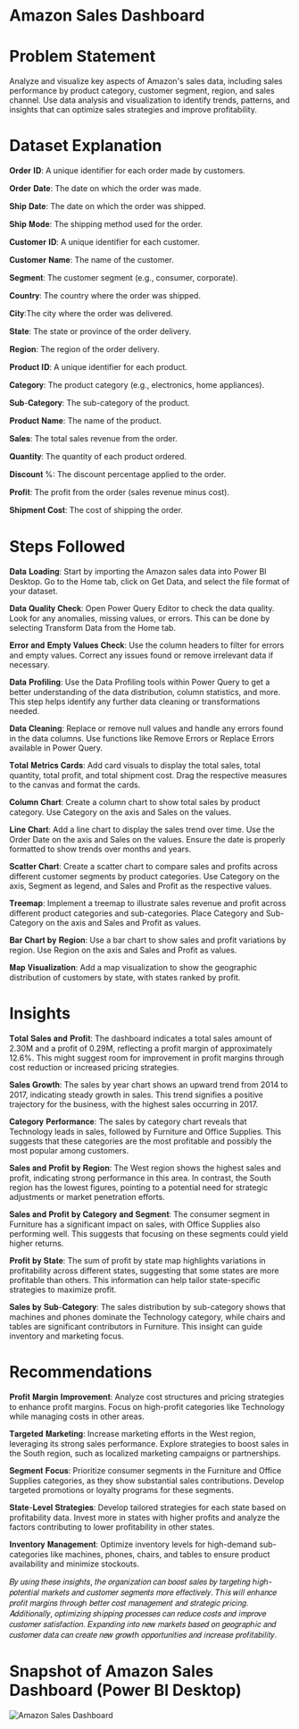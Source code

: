 # Amazon Sales Dashboard

# Problem Statement
Analyze and visualize key aspects of Amazon's sales data, including sales performance by product category, customer segment, region, and sales channel. Use data analysis and visualization to identify trends, patterns, and insights that can optimize sales strategies and improve profitability.

# Dataset Explanation
𝐎𝐫𝐝𝐞𝐫 𝐈𝐃: A unique identifier for each order made by customers.

𝐎𝐫𝐝𝐞𝐫 𝐃𝐚𝐭𝐞: The date on which the order was made.

𝐒𝐡𝐢𝐩 𝐃𝐚𝐭𝐞: The date on which the order was shipped.

𝐒𝐡𝐢𝐩 𝐌𝐨𝐝𝐞: The shipping method used for the order.

𝐂𝐮𝐬𝐭𝐨𝐦𝐞𝐫 𝐈𝐃: A unique identifier for each customer.

𝐂𝐮𝐬𝐭𝐨𝐦𝐞𝐫 𝐍𝐚𝐦𝐞: The name of the customer.

𝐒𝐞𝐠𝐦𝐞𝐧𝐭: The customer segment (e.g., consumer, corporate).

𝐂𝐨𝐮𝐧𝐭𝐫𝐲: The country where the order was shipped.

𝐂𝐢𝐭𝐲:The city where the order was delivered.

𝐒𝐭𝐚𝐭𝐞: The state or province of the order delivery.

𝐑𝐞𝐠𝐢𝐨𝐧: The region of the order delivery.

𝐏𝐫𝐨𝐝𝐮𝐜𝐭 𝐈𝐃: A unique identifier for each product.

𝐂𝐚𝐭𝐞𝐠𝐨𝐫𝐲: The product category (e.g., electronics, home appliances).

𝐒𝐮𝐛-𝐂𝐚𝐭𝐞𝐠𝐨𝐫𝐲: The sub-category of the product.

𝐏𝐫𝐨𝐝𝐮𝐜𝐭 𝐍𝐚𝐦𝐞: The name of the product.

𝐒𝐚𝐥𝐞𝐬: The total sales revenue from the order.

𝐐𝐮𝐚𝐧𝐭𝐢𝐭𝐲: The quantity of each product ordered.

𝐃𝐢𝐬𝐜𝐨𝐮𝐧𝐭 %: The discount percentage applied to the order.

𝐏𝐫𝐨𝐟𝐢𝐭: The profit from the order (sales revenue minus cost).

𝐒𝐡𝐢𝐩𝐦𝐞𝐧𝐭 𝐂𝐨𝐬𝐭: The cost of shipping the order.

# Steps Followed
𝐃𝐚𝐭𝐚 𝐋𝐨𝐚𝐝𝐢𝐧𝐠:
Start by importing the Amazon sales data into Power BI Desktop. Go to the Home tab, click on Get Data, and select the file format of your dataset.

𝐃𝐚𝐭𝐚 𝐐𝐮𝐚𝐥𝐢𝐭𝐲 𝐂𝐡𝐞𝐜𝐤:
Open Power Query Editor to check the data quality. Look for any anomalies, missing values, or errors. This can be done by selecting Transform Data from the Home tab.

𝐄𝐫𝐫𝐨𝐫 𝐚𝐧𝐝 𝐄𝐦𝐩𝐭𝐲 𝐕𝐚𝐥𝐮𝐞𝐬 𝐂𝐡𝐞𝐜𝐤:
Use the column headers to filter for errors and empty values. Correct any issues found or remove irrelevant data if necessary.

𝐃𝐚𝐭𝐚 𝐏𝐫𝐨𝐟𝐢𝐥𝐢𝐧𝐠:
Use the Data Profiling tools within Power Query to get a better understanding of the data distribution, column statistics, and more. This step helps identify any further data cleaning or transformations needed.

𝐃𝐚𝐭𝐚 𝐂𝐥𝐞𝐚𝐧𝐢𝐧𝐠:
Replace or remove null values and handle any errors found in the data columns. Use functions like Remove Errors or Replace Errors available in Power Query.

𝐓𝐨𝐭𝐚𝐥 𝐌𝐞𝐭𝐫𝐢𝐜𝐬 𝐂𝐚𝐫𝐝𝐬:
Add card visuals to display the total sales, total quantity, total profit, and total shipment cost. Drag the respective measures to the canvas and format the cards.

𝐂𝐨𝐥𝐮𝐦𝐧 𝐂𝐡𝐚𝐫𝐭:
Create a column chart to show total sales by product category. Use Category on the axis and Sales on the values.

𝐋𝐢𝐧𝐞 𝐂𝐡𝐚𝐫𝐭:
Add a line chart to display the sales trend over time. Use the Order Date on the axis and Sales on the values. Ensure the date is properly formatted to show trends over months and years.

𝐒𝐜𝐚𝐭𝐭𝐞𝐫 𝐂𝐡𝐚𝐫𝐭:
Create a scatter chart to compare sales and profits across different customer segments by product categories. Use Category on the axis, Segment as legend, and Sales and Profit as the respective values.

𝐓𝐫𝐞𝐞𝐦𝐚𝐩:
Implement a treemap to illustrate sales revenue and profit across different product categories and sub-categories. Place Category and Sub-Category on the axis and Sales and Profit as values.

𝐁𝐚𝐫 𝐂𝐡𝐚𝐫𝐭 𝐛𝐲 𝐑𝐞𝐠𝐢𝐨𝐧:
Use a bar chart to show sales and profit variations by region. Use Region on the axis and Sales and Profit as values.

𝐌𝐚𝐩 𝐕𝐢𝐬𝐮𝐚𝐥𝐢𝐳𝐚𝐭𝐢𝐨𝐧:
Add a map visualization to show the geographic distribution of customers by state, with states ranked by profit.

# Insights
𝐓𝐨𝐭𝐚𝐥 𝐒𝐚𝐥𝐞𝐬 𝐚𝐧𝐝 𝐏𝐫𝐨𝐟𝐢𝐭: 
The dashboard indicates a total sales amount of 2.30M and a profit of 0.29M, reflecting a profit margin of approximately 12.6%. This might suggest room for improvement in profit margins through cost reduction or increased pricing strategies.

𝐒𝐚𝐥𝐞𝐬 𝐆𝐫𝐨𝐰𝐭𝐡: 
The sales by year chart shows an upward trend from 2014 to 2017, indicating steady growth in sales. This trend signifies a positive trajectory for the business, with the highest sales occurring in 2017.

𝐂𝐚𝐭𝐞𝐠𝐨𝐫𝐲 𝐏𝐞𝐫𝐟𝐨𝐫𝐦𝐚𝐧𝐜𝐞: 
The sales by category chart reveals that Technology leads in sales, followed by Furniture and Office Supplies. This suggests that these categories are the most profitable and possibly the most popular among customers.

𝐒𝐚𝐥𝐞𝐬 𝐚𝐧𝐝 𝐏𝐫𝐨𝐟𝐢𝐭 𝐛𝐲 𝐑𝐞𝐠𝐢𝐨𝐧: 
The West region shows the highest sales and profit, indicating strong performance in this area. In contrast, the South region has the lowest figures, pointing to a potential need for strategic adjustments or market penetration efforts.

𝐒𝐚𝐥𝐞𝐬 𝐚𝐧𝐝 𝐏𝐫𝐨𝐟𝐢𝐭 𝐛𝐲 𝐂𝐚𝐭𝐞𝐠𝐨𝐫𝐲 𝐚𝐧𝐝 𝐒𝐞𝐠𝐦𝐞𝐧𝐭: 
The consumer segment in Furniture has a significant impact on sales, with Office Supplies also performing well. This suggests that focusing on these segments could yield higher returns.

𝐏𝐫𝐨𝐟𝐢𝐭 𝐛𝐲 𝐒𝐭𝐚𝐭𝐞: 
The sum of profit by state map highlights variations in profitability across different states, suggesting that some states are more profitable than others. This information can help tailor state-specific strategies to maximize profit.

𝐒𝐚𝐥𝐞𝐬 𝐛𝐲 𝐒𝐮𝐛-𝐂𝐚𝐭𝐞𝐠𝐨𝐫𝐲: 
The sales distribution by sub-category shows that machines and phones dominate the Technology category, while chairs and tables are significant contributors in Furniture. This insight can guide inventory and marketing focus.

# Recommendations
𝐏𝐫𝐨𝐟𝐢𝐭 𝐌𝐚𝐫𝐠𝐢𝐧 𝐈𝐦𝐩𝐫𝐨𝐯𝐞𝐦𝐞𝐧𝐭: 
Analyze cost structures and pricing strategies to enhance profit margins. Focus on high-profit categories like Technology while managing costs in other areas.

𝐓𝐚𝐫𝐠𝐞𝐭𝐞𝐝 𝐌𝐚𝐫𝐤𝐞𝐭𝐢𝐧𝐠: 
Increase marketing efforts in the West region, leveraging its strong sales performance. Explore strategies to boost sales in the South region, such as localized marketing campaigns or partnerships.

𝐒𝐞𝐠𝐦𝐞𝐧𝐭 𝐅𝐨𝐜𝐮𝐬: 
Prioritize consumer segments in the Furniture and Office Supplies categories, as they show substantial sales contributions. Develop targeted promotions or loyalty programs for these segments.

𝐒𝐭𝐚𝐭𝐞-𝐋𝐞𝐯𝐞𝐥 𝐒𝐭𝐫𝐚𝐭𝐞𝐠𝐢𝐞𝐬: 
Develop tailored strategies for each state based on profitability data. Invest more in states with higher profits and analyze the factors contributing to lower profitability in other states.

𝐈𝐧𝐯𝐞𝐧𝐭𝐨𝐫𝐲 𝐌𝐚𝐧𝐚𝐠𝐞𝐦𝐞𝐧𝐭: 
Optimize inventory levels for high-demand sub-categories like machines, phones, chairs, and tables to ensure product availability and minimize stockouts.

𝐵𝑦 𝑢𝑠𝑖𝑛𝑔 𝑡ℎ𝑒𝑠𝑒 𝑖𝑛𝑠𝑖𝑔ℎ𝑡𝑠, 𝑡ℎ𝑒 𝑜𝑟𝑔𝑎𝑛𝑖𝑧𝑎𝑡𝑖𝑜𝑛 𝑐𝑎𝑛 𝑏𝑜𝑜𝑠𝑡 𝑠𝑎𝑙𝑒𝑠 𝑏𝑦 𝑡𝑎𝑟𝑔𝑒𝑡𝑖𝑛𝑔 ℎ𝑖𝑔ℎ-𝑝𝑜𝑡𝑒𝑛𝑡𝑖𝑎𝑙 𝑚𝑎𝑟𝑘𝑒𝑡𝑠 𝑎𝑛𝑑 𝑐𝑢𝑠𝑡𝑜𝑚𝑒𝑟 𝑠𝑒𝑔𝑚𝑒𝑛𝑡𝑠 𝑚𝑜𝑟𝑒 𝑒𝑓𝑓𝑒𝑐𝑡𝑖𝑣𝑒𝑙𝑦. 𝑇ℎ𝑖𝑠 𝑤𝑖𝑙𝑙 𝑒𝑛ℎ𝑎𝑛𝑐𝑒 𝑝𝑟𝑜𝑓𝑖𝑡 𝑚𝑎𝑟𝑔𝑖𝑛𝑠 𝑡ℎ𝑟𝑜𝑢𝑔ℎ 𝑏𝑒𝑡𝑡𝑒𝑟 𝑐𝑜𝑠𝑡 𝑚𝑎𝑛𝑎𝑔𝑒𝑚𝑒𝑛𝑡 𝑎𝑛𝑑 𝑠𝑡𝑟𝑎𝑡𝑒𝑔𝑖𝑐 𝑝𝑟𝑖𝑐𝑖𝑛𝑔. 𝐴𝑑𝑑𝑖𝑡𝑖𝑜𝑛𝑎𝑙𝑙𝑦, 𝑜𝑝𝑡𝑖𝑚𝑖𝑧𝑖𝑛𝑔 𝑠ℎ𝑖𝑝𝑝𝑖𝑛𝑔 𝑝𝑟𝑜𝑐𝑒𝑠𝑠𝑒𝑠 𝑐𝑎𝑛 𝑟𝑒𝑑𝑢𝑐𝑒 𝑐𝑜𝑠𝑡𝑠 𝑎𝑛𝑑 𝑖𝑚𝑝𝑟𝑜𝑣𝑒 𝑐𝑢𝑠𝑡𝑜𝑚𝑒𝑟 𝑠𝑎𝑡𝑖𝑠𝑓𝑎𝑐𝑡𝑖𝑜𝑛. 𝐸𝑥𝑝𝑎𝑛𝑑𝑖𝑛𝑔 𝑖𝑛𝑡𝑜 𝑛𝑒𝑤 𝑚𝑎𝑟𝑘𝑒𝑡𝑠 𝑏𝑎𝑠𝑒𝑑 𝑜𝑛 𝑔𝑒𝑜𝑔𝑟𝑎𝑝ℎ𝑖𝑐 𝑎𝑛𝑑 𝑐𝑢𝑠𝑡𝑜𝑚𝑒𝑟 𝑑𝑎𝑡𝑎 𝑐𝑎𝑛 𝑐𝑟𝑒𝑎𝑡𝑒 𝑛𝑒𝑤 𝑔𝑟𝑜𝑤𝑡ℎ 𝑜𝑝𝑝𝑜𝑟𝑡𝑢𝑛𝑖𝑡𝑖𝑒𝑠 𝑎𝑛𝑑 𝑖𝑛𝑐𝑟𝑒𝑎𝑠𝑒 𝑝𝑟𝑜𝑓𝑖𝑡𝑎𝑏𝑖𝑙𝑖𝑡𝑦.


# Snapshot of Amazon Sales Dashboard (Power BI Desktop)
![Amazon Sales Dashboard](https://github.com/user-attachments/assets/74f6a7d2-aa0f-4633-adca-0c55594162fa)


